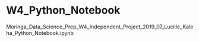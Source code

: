 # W4_Python_Notebook
Moringa_Data_Science_Prep_W4_Independent_Project_2019_07_Lucille_Kaleha_Python_Notebook.ipynb
